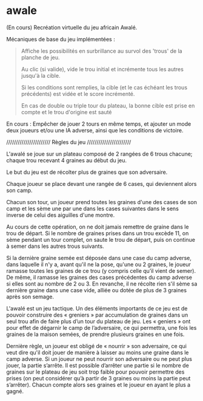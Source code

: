# awale
(En cours) Recréation virtuelle du jeu africain Awalé.



Mécaniques de base du jeu implémentées : 
> Affiche les possibilités en surbrillance au survol des 'trous' de la planche de jeu.
> 
> Au clic (si valide), vide le trou initial et incrémente tous les autres jusqu'à la cible.
> 
> Si les conditions sont remplies, la cible (et le cas échéant les trous précédents) est vidée et le score incrémenté.
> 
> En cas de double ou triple tour du plateau, la bonne cible est prise en compte et le trou d'origine est sauté



En cours : Empêcher de jouer 2 tours en même temps, et ajouter un mode deux joueurs et/ou une IA adverse, ainsi que les conditions de victoire.

/////////////////////// Règles du jeu ///////////////////////

L'awalé se joue sur un plateau composé de 2 rangées de 6 trous chacune; chaque trou recevant 4 graines au début du jeu.

Le but du jeu est de récolter plus de graines que son adversaire.

Chaque joueur se place devant une rangée de 6 cases, qui deviennent alors son camp.

Chacun son tour, un joueur prend toutes les graines d'une des cases de son camp et les sème une par une dans les cases suivantes dans le sens inverse de celui des aiguilles d'une montre. 

Au cours de cette opération, on ne doit jamais remettre de graine dans le trou de départ. Si le nombre de graines prises dans un trou excède 11, on sème pendant un tour complet, on saute le trou de départ, puis on continue à semer dans les autres trous suivants.

Si la dernière graine semée est déposée dans une case du camp adverse, dans laquelle il n'y a, avant qu'il ne la pose, qu'une ou 2 graines, le joueur ramasse toutes les graines de ce trou (y compris celle qu’il vient de semer). De même, il ramasse les graines des cases précédentes du camp adverse si elles sont au nombre de 2 ou 3. En revanche, il ne récolte rien s'il sème sa dernière graine dans une case vide, alliée ou dotée de plus de 3 graines après son semage.
 
L'awalé est un jeu tactique. Un des éléments importants de ce jeu est de pouvoir construire des « greniers » par accumulation de graines dans un seul trou afin de faire plus d’un tour du plateau de jeu. Les « geniers » ont pour effet de dégarnir le camp de l’adversaire, ce qui permettra, une fois les graines de la maison semées, de prendre plusieurs graines en une fois.

Dernière règle, un joueur est obligé de « nourrir » son adversaire, ce qui veut dire qu'il doit jouer de manière à laisser au moins une graine dans le camp adverse. Si un joueur ne peut nourrir son adversaire ou ne peut plus jouer, la partie s’arrête. Il est possible d’arrêter une partie si le nombre de graines sur le plateau de jeu soit trop faible pour pouvoir permettre des prises (on peut considérer qu’à partir de 3 graines ou moins la partie peut s’arrêter). Chacun compte alors ses graines et le joueur en ayant le plus a gagné.
